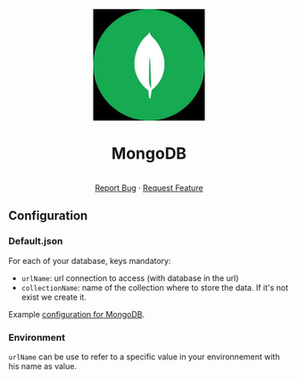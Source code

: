 <div align="center">
    <a href="https://www.kexa.io/modules">
        <img src="../../images/MongoDB-Logo.png" alt="Logo" width="200">
    </a>

# MongoDB

  <p align="center">
    <br />
    <a href="https://github.com/kexa-io/Kexa/issues">Report Bug</a>
    ·
    <a href="https://github.com/kexa-io/Kexa/issues">Request Feature</a>
  </p>
</div>

## Configuration

### Default.json

For each of your database, keys mandatory:

- `urlName`: url connection to access (with database in the url)
- `collectionName`: name of the collection where to store the data. If it's not exist we create it.

Example [configuration for MongoDB](../../config/demo/mongoDB.default.json).

### Environment

`urlName` can be use to refer to a specific value in your environnement with his name as value.
